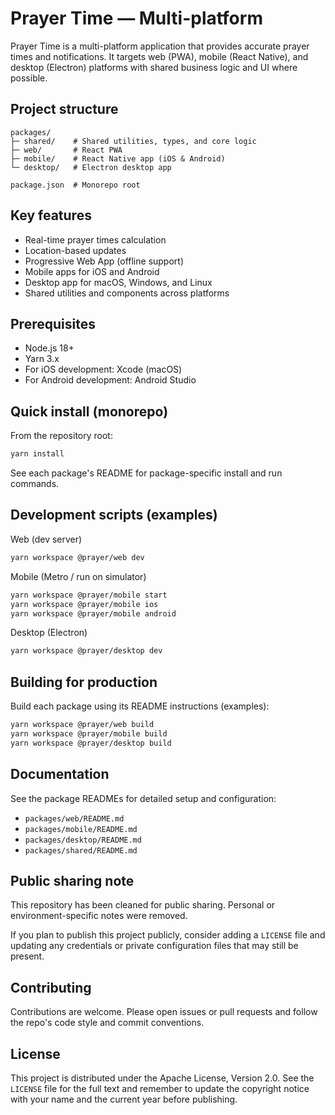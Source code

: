 # Prayer Time — Multi-platform

Prayer Time is a multi-platform application that provides accurate prayer times and notifications.
It targets web (PWA), mobile (React Native), and desktop (Electron) platforms with shared business logic and UI where possible.

## Project structure

```
packages/
├─ shared/    # Shared utilities, types, and core logic
├─ web/       # React PWA
├─ mobile/    # React Native app (iOS & Android)
└─ desktop/   # Electron desktop app

package.json  # Monorepo root
```

## Key features

- Real-time prayer times calculation
- Location-based updates
- Progressive Web App (offline support)
- Mobile apps for iOS and Android
- Desktop app for macOS, Windows, and Linux
- Shared utilities and components across platforms

## Prerequisites

- Node.js 18+
- Yarn 3.x
- For iOS development: Xcode (macOS)
- For Android development: Android Studio

## Quick install (monorepo)

From the repository root:

```bash
yarn install
```

See each package's README for package-specific install and run commands.

## Development scripts (examples)

Web (dev server)

```bash
yarn workspace @prayer/web dev
```

Mobile (Metro / run on simulator)

```bash
yarn workspace @prayer/mobile start
yarn workspace @prayer/mobile ios
yarn workspace @prayer/mobile android
```

Desktop (Electron)

```bash
yarn workspace @prayer/desktop dev
```

## Building for production

Build each package using its README instructions (examples):

```bash
yarn workspace @prayer/web build
yarn workspace @prayer/mobile build
yarn workspace @prayer/desktop build
```

## Documentation

See the package READMEs for detailed setup and configuration:

- `packages/web/README.md`
- `packages/mobile/README.md`
- `packages/desktop/README.md`
- `packages/shared/README.md`

## Public sharing note

This repository has been cleaned for public sharing. Personal or environment-specific notes were removed.

If you plan to publish this project publicly, consider adding a `LICENSE` file and updating any credentials or private configuration files that may still be present.

## Contributing

Contributions are welcome. Please open issues or pull requests and follow the repo's code style and commit conventions.

## License

This project is distributed under the Apache License, Version 2.0. See the `LICENSE` file for the full text and remember to update the copyright notice with your name and the current year before publishing.
